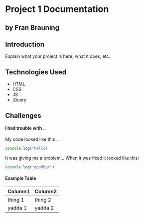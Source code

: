 # Project 1 Documentation
## by Fran Brauning

## Introduction

Explain what your project is here, what it does, etc.

## Technologies Used

- HTML
- CSS
- JS
- jQuery

## Challenges

#### I had trouble with ..

My code looked like this ..

```js
console.log("hello)
```

It was giving me a problem .. When it was fixed it looked like this:

```js
console.log("goodbye")
```

#### Example Table
| Column1 | Column2 |
|---------|---------|
| thing 1 | thing 2 |
| yadda 1 | yadda 2 |


